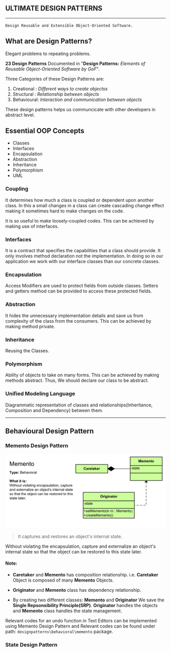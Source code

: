 ## ULTIMATE DESIGN PATTERNS
---
``` 
Design Reusable and Extensible Object-Oriented Software.
``` 

## What are Design Patterns?

Elegant problems to repeating problems.

**23 Design Patterns** Documented in "**Design Patterns:** *Elements of Reusable Object-Oriented Software by GoF*".

Three Categories of these Design Patterns are:
1. Creational : *Different ways to create objectss*
2. Structural : *Relationship between objects*
3. Behavioural: *Interaction and communication between objects*

These design patterns helps us communcicate with other developers in abstract level.

## Essential OOP Concepts

- Classes 
- Interfaces
- Encapsulation
- Abstraction
- Inheritance 
- Polymorphism
- UML

### Coupling

It determines how much a class is coupled or dependent upon another class. In this a small changes in a class can create cascading change effect making it sometimes hard to make changes on the code.

It is so useful to make loosely-coupled codes. This can be achieved by making use of interfaces.

### Interfaces
It is a contract that specifies the capabilities that a class should provide. It only involves method declaration not the implementation. In doing so in our application we work with our interface classes than our concrete classes.

### Encapsulation
Access Modifiers are used to protect fields from outside classes. Setters and getters method can be provided to access these protected fields.

### Abstraction
It hides the unnecessary implementation details and save us from complexity of the class from the consumers. This can be achieved by making method private.

### Inheritance
Reusing the Classes.

### Polymorphism
Ability of objects to take on many forms. This can be achieved by making methods abstract. Thus, We should declare our class to be abstract.

### Unified Modeling Language
Diagrammatic representation of classes and relationships(Inheritance, Composition and Dependency) between them.

---

## Behavioural Design Pattern

### Memento Design Pattern


![Memento Design Pattern](assets/MementoUML.jpg)

> It captures and restores an object's internal state.

Without violating the encapsulation, capture and externalize an object's internal state so that the object can be restored to this state later.

#### Note:

- **Caretaker** and **Memento** has composition relationship. 
i.e. **Caretaker** Object is composed of many **Memento** Objects.

- **Originator** and **Memento** class has dependency relationship. 

- By creating two different classes: **Memento** and **Originator** We save the **Single Repsonsibility Principle(SRP)**. 
**Originator** handles the objects and **Memento** class handles the state management.

Relevant codes for an undo function in Text Editors can be implemented using Memento Design Pattern and Relevant codes can be found under path: `designpatterns\behavioral\memento` package.

### State Design Pattern
